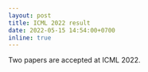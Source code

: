 ```yaml
---
layout: post
title: ICML 2022 result
date: 2022-05-15 14:54:00+0700
inline: true
---
```


Two papers are accepted at ICML 2022.
